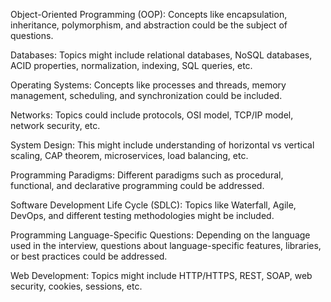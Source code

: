 
Object-Oriented Programming (OOP): Concepts like encapsulation, inheritance, polymorphism, and abstraction could be the subject of questions.

Databases: Topics might include relational databases, NoSQL databases, ACID properties, normalization, indexing, SQL queries, etc.

Operating Systems: Concepts like processes and threads, memory management, scheduling, and synchronization could be included.

Networks: Topics could include protocols, OSI model, TCP/IP model, network security, etc.

System Design: This might include understanding of horizontal vs vertical scaling, CAP theorem, microservices, load balancing, etc.

Programming Paradigms: Different paradigms such as procedural, functional, and declarative programming could be addressed.

Software Development Life Cycle (SDLC): Topics like Waterfall, Agile, DevOps, and different testing methodologies might be included.

Programming Language-Specific Questions: Depending on the language used in the interview, questions about language-specific features, libraries, or best practices could be addressed.

Web Development: Topics might include HTTP/HTTPS, REST, SOAP, web security, cookies, sessions, etc.